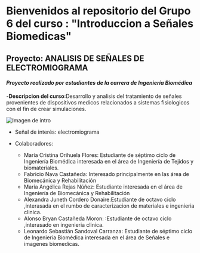 # Bienvenidos al repositorio del Grupo 6 del curso : "Introduccion a Señales Biomedicas"
## Proyecto: ANALISIS DE SEÑALES DE ELECTROMIOGRAMA

#### *Proyecto realizado por estudiantes de la carrera de Ingeniería Biomédica*

-**Descripcion del curso**:Desarrollo y analisis del tratamiento de señales provenientes de dispositivos medicos relacionados a sistemas fisiologicos con el fin de crear simulaciones.

![Imagen de intro]([https://www.alamy.es/experimento-en-el-registro-de-impulsos-electricos-o-emg-electromiogramas-de-la-ilustracion-de-vectores-musculares-image450947488.html?imageid=23B952F4-D834-4C80-8F4A-FC01C58D7198&p=404053&pn=1&searchId=10352ad150de9c943fcdf804088a49a2&searchtype=0](https://espaldaycuello.com/electromiografia-emg/))



- Señal de interés: electromiograma 

- Colaboradores:
  - María Cristina Orihuela Flores: Estudiante de séptimo ciclo de Ingeniería Biomédica interesada en el área de Ingeniería de Tejidos y biomateriales.
  - Fabricio Nava Castañeda: Interesado principalmente en las área de Biomecánica y Rehabilitación
  - María Angélica Rejas Núñez: Estudiante interesada en el área de Ingeniería de Biomecánica y Rehabilitación
  - Alexandra Juneth Cordero Donaire:Estudiante de octavo ciclo ,interasada en el rumbo de caracterizacion de materiales e ingenieria clinica.
  - Alonso Bryan Castañeda Moron: :Estudiante de octavo ciclo ,interasado en ingenieria clinica.
  - Leonardo Sebastián Sandoval Carranza: Estudiante de séptimo ciclo de Ingeniería Biomédica interesada en el área de Señales e imagenes biomedicas.
